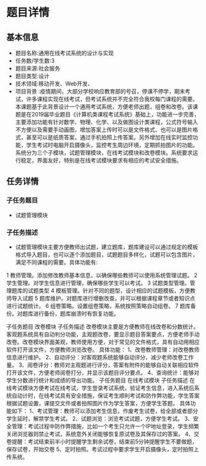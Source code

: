 # 题目详情

## 基本信息

- 题目名称:通用在线考试系统的设计与实现
- 任务数/学生数:3
- 题目来源:社会服务
- 题目类型:设计
- 技术领域:移动开发、Web开发、
- 项目背景 :疫情期间，大部分学校响应教育部的号召，停课不停学，期末考试，许多课程实现在线考试，但考试系统并不完全符合我校每门课程的需要。本课题基于此背景设计一个通用考试系统，方便老师出题，组卷和改卷。该课题是在2019届毕业题目《计算机类课程考试系统》基础上，功能进一步完善，主要添加功能有针对数学、物理、化学、以及做图设计类课程，公式符号输入不方便以及需要手动画图，增加答案上传时可以是文件格式、也可以是图片格式，甚至可以是纸质答案，通过手机拍照上传答案。另外增加在线实时监控功能，学生考试时电脑开启摄像头，监控考生周边环境，定期抓拍图片的功能。系统分为三个子模块，试题管理模块，在线考试模块和改卷模块。系统要求运行稳定，界面友好，特别是在线考试模块要求有相应的考试安全措施。

## 任务详情

### 子任务题目

- 试题管理模块

### 子任务描述

- 试题管理模块主要方便教师出试题，建立题库，题库建设可以通过规定的模板格式导入题目，也可以逐个添加题目，试题题目多样化，试题可以包含图片，满足不同课程的需要。具体功能有:

1 教师管理。添加修改教师基本信息，以确保哪些教师可以使用系统管理试题。
2 学生管理。对学生信息进行管理，确保哪些学生可以考试。
3 试题类型管理。管理题库的试题类型
4 模板管理。针对不同的题型，设计相应的试题模板，方便教师导入试题
5 题库维护。对题库进行增删改查，并可以根据课程章节或者知识点进行试题统计。
6 组卷策略。设置组卷策略，系统按照策略自动组卷。
7 题库备份。对题库进行备份，题库崩溃时有恢复功能。

子任务题目
改卷模块
子任务描述
    改卷模块主要是方便教师在线改卷和分数统计。客观题系统具有自动判分功能，主观题改卷，要显示题目答案要点，方便老师手动改卷。改卷模块界面美观，教师使用方便，对于常见的文件格式，具有自动用相应软件打开该文件，方便教师浏览改卷。
具体功能：
1、改卷教师管理：对改卷教师信息进行维护。
2、自动评分：对客观题系统能够自动评分，减少老师改卷工作量。
3、阅卷评分：教师对主观题进行评分，答案有附件的能够自动关联相应软件打开该文件，方便老师阅卷打分，并显示该题目评分要点。 
4、查询统计：能够对学生分数进行统计和成绩的导出功能。
子任务题目
在线考试模块
子任务描述
在线考试模块方便考试在线考试，学生登录考试系统，验证考生信息，进入系统后系统自动计时，在线考试具有安全措施，保证考生顺利考试和防作弊功能，学生答案根据试题设置，课提交文件或者拍照图片作为学生答案，方便学生答题。
具体功能如下：
1、考试管理：教师可以添加考生信息，作废考生试卷，给全部或者部分学生延时，解禁学生考试。
2、试题浏览：浏览考试试题，方便学生考试。
3、安全管理：考试过程中防作弊措施，比如一个考生只允许一个IP地址登录，学生频繁关闭浏览器则禁止考试，系统意外关闭能够恢复原试卷及其保存过的答案。
4、交卷提醒：考试结束前半小时提醒学生剩余试卷，结束前5分钟提醒学生不要做题，保存试卷，开始交卷
5、定时拍照。考试过程中要求学生开启摄像头，定时拍照上传系统。